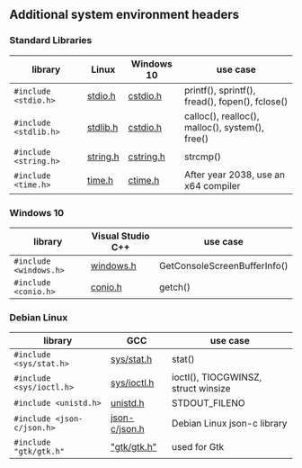 ## Additional system environment headers

### Standard Libraries

| library | Linux | Windows 10 |  use case |
| --- | --- | --- | --- |
| ```#include <stdio.h>``` | [stdio.h](http://man7.org/linux/man-pages/man3/stdio.3.html) | [cstdio.h](https://docs.microsoft.com/en-us/cpp/standard-library/cstdio?view=vs-2019) | printf(), sprintf(), fread(), fopen(), fclose() |
| ```#include <stdlib.h>``` | [stdlib.h](http://man7.org/linux/man-pages/man0/stdlib.h.0p.html) | [cstdio.h](https://docs.microsoft.com/en-us/cpp/standard-library/cstdlib?view=vs-2019) | calloc(), realloc(), malloc(), system(), free() |
| ```#include <string.h>``` | [string.h](http://man7.org/linux/man-pages/man0/string.h.0p.html) | [cstring.h](https://docs.microsoft.com/en-us/cpp/standard-library/cstring?view=vs-2019) | strcmp() |
| ```#include <time.h>``` | [time.h](http://man7.org/linux/man-pages/man0/time.h.0p.html) | [ctime.h](https://docs.microsoft.com/en-us/cpp/standard-library/ctime?view=vs-2019) | After year 2038, use an x64 compiler |

### Windows 10

| library | Visual Studio C++ | use case |
| --- | --- | --- |
| ```#include <windows.h>``` | [windows.h](https://en.wikipedia.org/wiki/Windows.h) | GetConsoleScreenBufferInfo() |
| ```#include <conio.h>``` | [conio.h](https://en.wikipedia.org/wiki/Conio.h) | getch() |

### Debian Linux

| library | GCC | use case |
| --- | --- | --- |
| ```#include <sys/stat.h>``` | [sys/stat.h](http://man7.org/linux/man-pages/man0/sys_stat.h.0p.html) | stat() |
| ```#include <sys/ioctl.h>``` | [sys/ioctl.h](http://man7.org/linux/man-pages/man2/ioctl.2.html) | ioctl(), TIOCGWINSZ, struct winsize |
| ```#include <unistd.h>``` | [unistd.h](http://man7.org/linux/man-pages/man0/unistd.h.0p.html) | STDOUT_FILENO |
| ```#include <json-c/json.h>``` | [json-c/json.h](http://json-c.github.io/json-c/json-c-0.13.1/doc/html/files.html) | Debian Linux json-c library |
| ```#include "gtk/gtk.h"``` | ["gtk/gtk.h"](https://developer.gnome.org/gtk3/stable/) | used for Gtk |